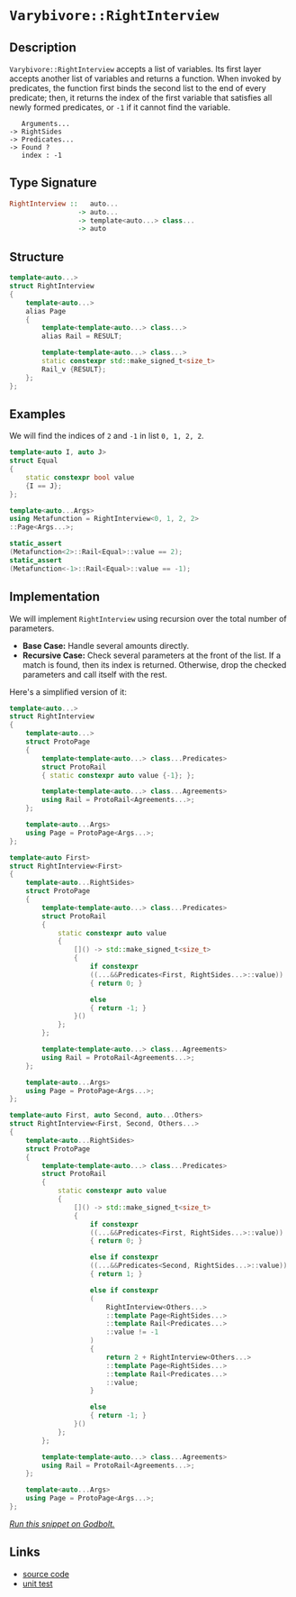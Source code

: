 <!-- Copyright 2024 Feng Mofan
SPDX-License-Identifier: Apache-2.0 -->

# `Varybivore::RightInterview`

## Description

`Varybivore::RightInterview` accepts a list of variables.
Its first layer accepts another list of variables and returns a function.
When invoked by predicates, the function first binds the second list to the end of every predicate;
then, it returns the index of the first variable that satisfies all newly formed predicates, or `-1` if it cannot find the variable.

<pre><code>   Arguments...
-> RightSides
-> Predicates...
-> Found ?
   index : -1</code></pre>

## Type Signature

```Haskell
RightInterview ::   auto...
                 -> auto...
                 -> template<auto...> class...
                 -> auto
```

## Structure

```C++
template<auto...>
struct RightInterview
{
    template<auto...>
    alias Page
    {
        template<template<auto...> class...>
        alias Rail = RESULT;

        template<template<auto...> class...>
        static constexpr std::make_signed_t<size_t>
        Rail_v {RESULT};
    };  
};
```

## Examples

We will find the indices of `2` and `-1` in list `0, 1, 2, 2`.

```C++
template<auto I, auto J>
struct Equal
{
    static constexpr bool value
    {I == J};
};

template<auto...Args>
using Metafunction = RightInterview<0, 1, 2, 2>
::Page<Args...>;

static_assert
(Metafunction<2>::Rail<Equal>::value == 2);
static_assert
(Metafunction<-1>::Rail<Equal>::value == -1);
```

## Implementation

We will implement `RightInterview` using recursion over the total number of parameters.

- **Base Case:** Handle several amounts directly.
- **Recursive Case:** Check several parameters at the front of the list.
If a match is found, then its index is returned.
Otherwise, drop the checked parameters and call itself with the rest.

Here's a simplified version of it:

```C++
template<auto...>
struct RightInterview
{
    template<auto...>
    struct ProtoPage
    {
        template<template<auto...> class...Predicates>
        struct ProtoRail
        { static constexpr auto value {-1}; };

        template<template<auto...> class...Agreements>
        using Rail = ProtoRail<Agreements...>;
    };

    template<auto...Args>
    using Page = ProtoPage<Args...>;
};

template<auto First>
struct RightInterview<First>
{
    template<auto...RightSides>
    struct ProtoPage
    {
        template<template<auto...> class...Predicates>
        struct ProtoRail
        {   
            static constexpr auto value 
            {
                []() -> std::make_signed_t<size_t>
                {
                    if constexpr 
                    ((...&&Predicates<First, RightSides...>::value))
                    { return 0; }

                    else
                    { return -1; }
                }()
            };
        };

        template<template<auto...> class...Agreements>
        using Rail = ProtoRail<Agreements...>;
    };

    template<auto...Args>
    using Page = ProtoPage<Args...>;
};

template<auto First, auto Second, auto...Others>
struct RightInterview<First, Second, Others...>
{
    template<auto...RightSides>
    struct ProtoPage
    {
        template<template<auto...> class...Predicates>
        struct ProtoRail
        {   
            static constexpr auto value 
            {
                []() -> std::make_signed_t<size_t>
                {
                    if constexpr 
                    ((...&&Predicates<First, RightSides...>::value))
                    { return 0; }

                    else if constexpr 
                    ((...&&Predicates<Second, RightSides...>::value))
                    { return 1; }

                    else if constexpr
                    (
                        RightInterview<Others...>
                        ::template Page<RightSides...>
                        ::template Rail<Predicates...>
                        ::value != -1
                    )
                    { 
                        return 2 + RightInterview<Others...>
                        ::template Page<RightSides...>
                        ::template Rail<Predicates...>
                        ::value; 
                    }

                    else
                    { return -1; }
                }()
            };
        };

        template<template<auto...> class...Agreements>
        using Rail = ProtoRail<Agreements...>;
    };

    template<auto...Args>
    using Page = ProtoPage<Args...>;
};
```

[*Run this snippet on Godbolt.*](https://godbolt.org/#z:OYLghAFBqd5QCxAYwPYBMCmBRdBLAF1QCcAaPECAMzwBtMA7AQwFtMQByARg9KtQYEAysib0QXACx8BBAKoBnTAAUAHpwAMvAFYTStJg1DIApACYAQuYukl9ZATwDKjdAGFUtAK4sGIAMykrgAyeAyYAHI%2BAEaYxBIaGqQADqgKhE4MHt6%2BeqnpjgKh4VEssfHSdpgOmUIETMQE2T5%2BgVU1AnUNBMWRMXEJSQr1jc25XLYjPWF9ZQOSAJS2qF7EyOwc5v5hyN5YANQm/m5ejrSEAJ5H2CYaAIJbO3uYh8fIw%2BhYVNe3D/cEmBYyQMAKObiYp1QADoYT97sNiF4HPsAEp4YAIAgASUEcQAbnhMAB3X4mADsVnu%2B2p%2BwBQJBmDBEKIMKhcLuNP2CKRBH2ymIqCIyiYwEZVJp5MpHM5NLpwKYoOOcoZTMhrOu%2B12TAUClZ/Mw%2BFEAIU7JlNO5yP5gtQKKYdF%2BZupkq59UcyE1AmGmFUyWI%2B2ZqH2eLEXhekoAtFxyQARI4WQ5k2P%2BKUOx3KhWMpWA%2BWK8Fq2H%2BbCagw61l3YDETCAxgEE2F1NmrzpIyou20V7RvkCoi2%2B3HcuV6uCXUFm7JhsJpMp8XU9O5gNl4jAOs3Gf7JthYB8kVh/ydq1Cndgu5Lkds%2Bvj%2B4xuOk/7ZlXHAP7ABieGIw3ZFt5aIx2NxxAJYkwVfd8CHZSUJznTM8xZGEf0xIQ8CwFcJy/LtrWFUUJwgtdOSgsF8MffNzyLLVSxhfVDQzFDcPNAhEUtbsbTbCdOWdJ1aLNYYFTwd00AYL0fT9J9g28MNOJlHDpUdR0TAAVisOTowgBZ9nDDUPhAEAWCYABrTAAH10mAcJ0AMsDjnSAAvQyLNXaSZMkilWMcs08CoD0BIBITDgk1zqSgdUzAANnMYLKN46jgLfYZSFRdEEKQzAz2uLTRNDBYFhc/yJQpfZKwIVYGH2DQ40nW8HJyzlMFoJRsqq50CqKtSo2Tcq/NkxMVPqtjExvCTr0vP5Ktle8MwIsb52IjUyLPAcqzYYdTUdDcW17dsjn3Jj1uPCsFprFKLylXqpwqvDJughcYRPZdlupVat0w3ctowo9%2B1PdUjtJPqht%2BQiYMDEDYv9SF9iEaoBHQOKrqhAB5AgEDiGi7jQ%2BC/wBADCRJY4gYIOLwf4qH9nhxH30%2B%2BypPO%2BlxqI2CoTRxDkLul0GN5A9UCe7DnIk/7/phmaSzPCKjWS5nOTQ9mdoGvKOJGrjXV4zzBN9EGiCDENxLlpzjqqp0FPk5TVPUwsXXQLSdP0oz0VM8ywWs2yxf8yndZldyle8lWev8wLYRCsLhainGYrx%2BLf0Z5LybSjXMq91zGswQriGK0q2uvK8OtcmqlH2N3%2BOVv1Y8cn22T9kKA%2BNMECchuKGaSw7sCjsSY4zxz48T4rWvjNPhpdmUs5eXPPQ94hC5kiBR/8tGcQxwDsbcEmkfJifXK0qDtyw45a%2BQpeW5y1eLtbPs3HLiPR2XxzG9DfYwDATaWvPzkst3zqu%2Bf1ymqT/YzEOSxQ8xaf8RYzBAvMmZ834XxAGvTmm8ErCDrjvLWvd97UwBIfWgYIT71wfo6S%2BmZX6IKdn1dOBDM61TFCQ1ueUP7FUjGVbuvcYzdRboNHWZoWFnTTBdCaKDLrTRNrNMse0hy1kdvdZsW51odnQj2Fi/YhGLVrEvIaJ1%2Bo91Gjw1UdMbrI05A9dez1pEczem4bRSiUw/WnHcAA9AAKjsfYhxVjfi2LsQAFWwEIVx9inH3BcQ4xxFVHgMF2F4A4YJTh0EuOBO8GjaaBixNDUGAApT89EeT7GwAARy8GIb6rCXQ8T4kPb0KtoioE8OrMSXMLBYg7HfFJFjvqnWIXzYi2j2R6IALIJyYFQLwwTCjFTvlPf8s8wRJH2BML%2BcUzDsi0tAkxH0z6/XhArZABltRKEaL8CA3T6h9IGZkMEszCxaR2scLJOT0GnJAOlZ6d8zBZSGtxN0GydRxDAvcXZPSDkdAYGCWhNzzluEubkm5dy6l7hak8iwHAli0E4HJXgfgOBaFIKgTgbhrDWC5CsNYYYzD%2BB4KQAgmg4VLF0iAOSZIoT%2BAABzBTJP4RlGh6VMoAJyBARRwSQvAWCDFICitFGKOC8AUCAJIpLUVwtIHAWAMBEAgBWAQZIpxyCUDQECOgcQIisA2KoBl4ZgqSH2MAZA7opBQjMLwA0hASBIT0PwQQIgxDsCkDIQQigVDqGlaQXQEwiTECYMkTgPB4WIuRWS9FnBYanFVbyVAHkDXBSNSas1FrJBWv2BADwWr6AF0JVwBYvApVaCWBAJAmrkjarIBQCAVaa0gGAFIMwfA6AY3FRAaIUbohhAaBcUNvBe3MGIBcWG0RtDVClcSzVCjYYMFoAO31WBoheGAOCWgtVB2kCwDpIw4hl1vinXgPEyUo3emqKcDYxKwgAm5Wi840Qg2jo8FgKN9E8D8u4LwU9xAylKGjICQwwBzhGDJUsKgBhlwADUsaw2SIwbdTrhCiHEO65DXq1BRv9foYDKBsWWH0HgaI4rIBLFQMkQZ4qODhg%2BJtUwlhrBmGFb%2B4gdd4BLHaIMlwDB3CeBaHoEIMxSjlDyGkDIAgxh%2BAmPkCTDBegiYGBMLjtQphSb0CpzoUwFP9HiMptT/HxiTG6DpuYenON4vWBIcNHAkWCqjSK/YybU2mvNZMzN38IC4DtQWolxaSXgaWIjJgWB4gqVIJSyQ/goScrJJIDQkgzCSGCokOSwV2X6E4Ly0g/KiVQmClwYKdL2V0sK3JSQXA5KcuCvZ31IqxUSoC9K8tCqK1KrjWqutDb826rYJwBoLA8RknDEwYswHJnsqhFwKEaLbVEDY2bCYyGXVoekBhpQWHfW6FbYG4Ng6bN2aFbwEVsaVWnH2Im/0xBBvDdG1qFsXBJvTY0Nm3N1b80/38I8kt4HZWVtQHmuI6r60A/ewMAbQ3wz3ebeyrgSQaC0A7ZQbtvrh39u3Wj0d47J0OG3bOms87F1RpXWujdW7v07qA/ujYaL8CVhqKe6js3VCXoBNu29NUo2PufRcV9NOS1sa/cS39/7MCAb3SBzcv3IMigULB4k8HEMU%2BW6ht1a3ZCYZ9Wi7buGwMMasIRx9pHwsUao5wWjBB0D0YIxYZjx3WPsbI7YGqx7nAQFcOpiYQmSi6bEwUTInuUjicGaZ0TymXd/K6KMQz0nnf2EGVH6YPuzMaYMzkWP3FGih6UxZ1YVmi2Zds5GurnArs3ZG2Nh7T2ZvZu8/Nz7RafvNaC5gELAxwvcuy7lybCWyRVbJEyxLyWKu1eFZwBrkrftysVcq%2BNwPus6r1f167xr9gsAUHid0eJHtQgZMMG1%2BB5sOqW7IFbauPXyA21rnQARSC7ZDd%2Bg7xex8cFO/Gi7HkBur/X5voMO%2B9%2B8g5qg41qfb%2BD%2BaloyptYL61oarAH5q3LIDJDJAGTb7soGQAEbIr5rbtpIzI49p9qjoY4EFjoTpTp44A5zoLpLq06YCrrrpiDk7Eq7rAYHq05HoM5nq%2BoXrIBXrs64j3q8Dc79p87vqC7boi5pBi5U6S5gbNZ8BQZy5wYIYorEoq6uoSDq6epX7Ya34GB6425EYkYcboqUaZDUZWKaT65MYsZxALZnpO6aZ%2BDu68aB7e6zBh5B7%2B6SYx5%2B5ybZ56Zx6u4MCJ6B6OGJ7%2BGp7dChHabCa%2B4F4KCWZupP6j7Hal5f4mo/5b7/7USAF14kAN7gGBakDBahaUA2Zd4gBmCTb%2BD%2BByRyQJZw6sr%2BBkhFYpHRqiq2CNYQGZQRYgCJb5ZcBfbBRfbsoFYhQaBkiF7%2BDP6pEdHdE2bWptH1ZNZlpLC/rpDOCSBAA)

## Links

- [source code](../../../../conceptrodon/varybivore/right_interview.hpp)
- [unit test](../../../../tests/unit/metafunctions/varybivore/right_interview.test.hpp)
